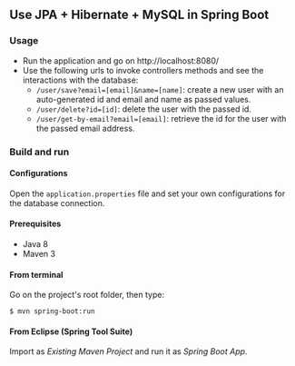 ## Use JPA + Hibernate + MySQL in Spring Boot


### Usage

- Run the application and go on http://localhost:8080/
- Use the following urls to invoke controllers methods and see the interactions
  with the database:
    * `/user/save?email=[email]&name=[name]`: create a new user with an 
      auto-generated id and email and name as passed values.
    * `/user/delete?id=[id]`: delete the user with the passed id.
    * `/user/get-by-email?email=[email]`: retrieve the id for the user with the
      passed email address.

### Build and run

#### Configurations

Open the `application.properties` file and set your own configurations for the
database connection.

#### Prerequisites

- Java 8
- Maven 3

#### From terminal

Go on the project's root folder, then type:

    $ mvn spring-boot:run

#### From Eclipse (Spring Tool Suite)

Import as *Existing Maven Project* and run it as *Spring Boot App*.
